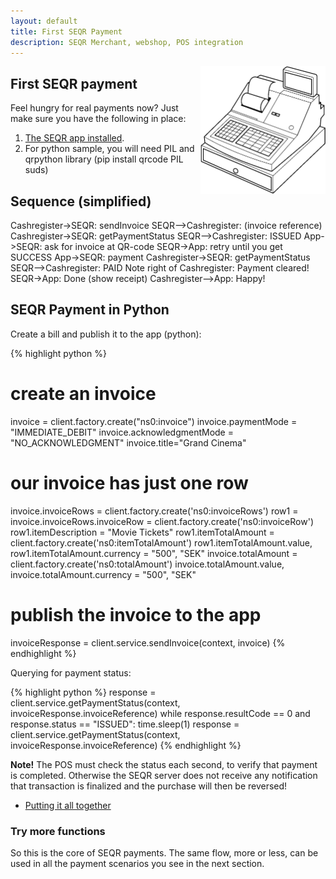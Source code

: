 ```yaml
---
layout: default
title: First SEQR Payment
description: SEQR Merchant, webshop, POS integration
---
```


<img src="/assets/images/cash_register_bw.png" align="right" width="200px"/>

## First SEQR payment

Feel hungry for real payments now? Just make sure you have the following in place:

1. [The SEQR app installed](../../app/).
2. For python sample, you will need PIL and qrpython library (pip install qrcode PIL suds)

## Sequence (simplified)

<div class="diagram">
Cashregister->SEQR: sendInvoice
SEQR-->Cashregister: (invoice reference)
Cashregister->SEQR: getPaymentStatus
SEQR-->Cashregister: ISSUED
App->SEQR: ask for invoice at QR-code
SEQR->App: retry until you get SUCCESS
App->SEQR: payment
Cashregister->SEQR: getPaymentStatus
SEQR-->Cashregister: PAID
Note right of Cashregister: Payment cleared!
SEQR->App: Done (show receipt)
Cashregister-->App: Happy!
</div>

<script>
 $(".diagram").sequenceDiagram({theme: 'hand'});
</script>




## SEQR Payment in Python

Create a bill and publish it to the app (python): 

{% highlight python %}
# create an invoice
invoice = client.factory.create("ns0:invoice")
invoice.paymentMode = "IMMEDIATE_DEBIT"
invoice.acknowledgmentMode = "NO_ACKNOWLEDGMENT"
invoice.title="Grand Cinema"
# our invoice has just one row
invoice.invoiceRows = client.factory.create('ns0:invoiceRows')
row1 = invoice.invoiceRows.invoiceRow = client.factory.create('ns0:invoiceRow')
row1.itemDescription = "Movie Tickets"
row1.itemTotalAmount = client.factory.create('ns0:itemTotalAmount')
row1.itemTotalAmount.value, row1.itemTotalAmount.currency = "500", "SEK"
invoice.totalAmount = client.factory.create('ns0:totalAmount')
invoice.totalAmount.value, invoice.totalAmount.currency = "500", "SEK"
# publish the invoice to the app
invoiceResponse = client.service.sendInvoice(context, invoice)
{% endhighlight %}

Querying for payment status:

{% highlight python %}
response = client.service.getPaymentStatus(context,
            invoiceResponse.invoiceReference)
while response.resultCode == 0 and response.status == "ISSUED":
    time.sleep(1)
    response = client.service.getPaymentStatus(context,
                invoiceResponse.invoiceReference)
{% endhighlight %}


**Note!** 
The POS must check the status each second, to verify that payment is completed. Otherwise the SEQR server does not receive any notification that transaction is finalized and the purchase will then be reversed!



* [Putting it all together](python-script.html) 



### Try more functions
So this is the core of SEQR payments. The same flow, more or less, can be used
in all the payment scenarios you see in the next section.
